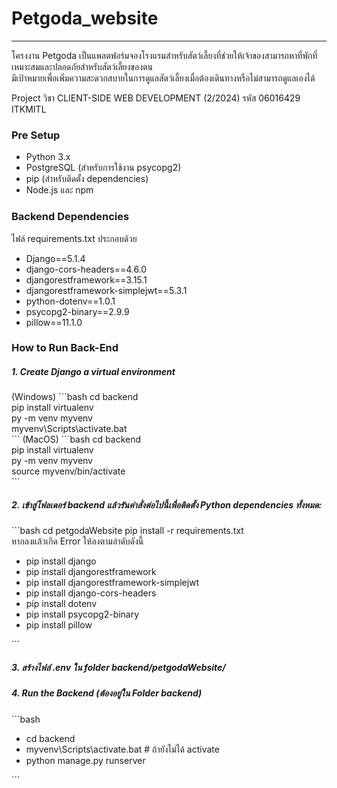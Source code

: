 <h1>Petgoda_website</h1>
<hr>
<p>
  โครงงาน Petgoda เป็นแพลตฟอร์มจองโรงแรมสำหรับสัตว์เลี้ยงที่ช่วยให้เจ้าของสามารถหาที่พักที่เหมาะสมและปลอดภัยสำหรับสัตว์เลี้ยงของตน <br>
  มีเป้าหมายเพื่อเพิ่มความสะดวกสบายในการดูแลสัตว์เลี้ยงเมื่อต้องเดินทางหรือไม่สามารถดูแลเองได้
</p>
<p>Project วิชา CLIENT-SIDE WEB DEVELOPMENT (2/2024) รหัส 06016429 ITKMITL</p>

<h3>Pre Setup</h3>
<ul>
  <li>Python 3.x</li>
  <li>PostgreSQL (สำหรับการใช้งาน psycopg2)</li>
  <li>pip (สำหรับติดตั้ง dependencies)</li>
  <li>Node.js และ npm</li>
</ul>

<h3>Backend Dependencies</h3>
<p>ไฟล์ requirements.txt ประกอบด้วย</p>
<ul>
  <li>Django==5.1.4</li>
  <li>django-cors-headers==4.6.0</li>
  <li>djangorestframework==3.15.1</li>
  <li>djangorestframework-simplejwt==5.3.1</li>
  <li>python-dotenv==1.0.1</li>
  <li>psycopg2-binary==2.9.9</li>
  <li>pillow==11.1.0</li>
</ul>

<h3>How to Run Back-End</h3>
<h5>1. Create Django a virtual environment</h5>
(Windows)
```bash
cd backend<br>
pip install virtualenv<br>
py -m venv myvenv<br>
myvenv\Scripts\activate.bat<br>
```
(MacOS)
```bash
cd backend<br>
pip install virtualenv<br>
py -m venv myvenv<br>
source myvenv/bin/activate<br>
```
<h5>2. เข้าสู่โฟลเดอร์ backend แล้วรันคำสั่งต่อไปนี้เพื่อติดตั้ง Python dependencies ทั้งหมด:</h5>
```bash
cd petgodaWebsite
pip install -r requirements.txt<br>
หากลงแล้วเกิด Error ให้ลงตามลำดับดังนี้<br>
<ul>
<li>pip install django</li>
<li>pip install djangorestframework</li>
<li>pip install djangorestframework-simplejwt</li>
<li>pip install django-cors-headers</li>
<li>pip install dotenv</li>
<li>pip install psycopg2-binary</li>
<li>pip install pillow</li>
</ul>
```
<h5>3. สร้างไฟล์ .env ใน folder backend/petgodaWebsite/</h5>
<h5>4. Run the Backend (ต้องอยู่ใน Folder backend)</h5>
```bash
<ul>
  <li>cd backend</li>
  <li>myvenv\Scripts\activate.bat # ถ้ายังไม่ได้ activate</li>
  <li>python manage.py runserver</li>
</ul>
```
